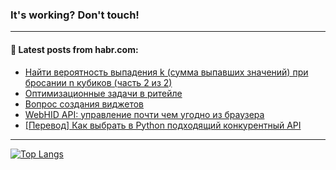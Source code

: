 ### It's working? Don't touch!

---
<!--
#### 🛠️ Technical stack:

![C++](https://img.shields.io/badge/C++-informational?logo=c%2B%2B&style=flat&logoColor=white&color=9C033A)
![Java](https://img.shields.io/badge/Java-informational?logo=java&style=flat&logoColor=white&color=007396)
![Kotlin](https://img.shields.io/badge/Kotlin-informational?logo=Kotlin&style=flat&logoColor=white&color=0095D5)
![JS](https://img.shields.io/badge/JS-informational?logo=javaScript&style=flat&logoColor=black&color=F7Df1E) <br>
![HTML5](https://img.shields.io/badge/HTML5-informational?logo=html5&style=flat&logoColor=white&color=E34F26)
![CSS3](https://img.shields.io/badge/CSS3-informational?logo=css3&style=flat&logoColor=white&color=157286)
![Sass](https://img.shields.io/badge/Saas-informational?logo=sass&style=flat&logoColor=white&color=hotpink)
![PHP](https://img.shields.io/badge/PHP-informational?logo=php&style=flat&logoColor=white&color=777BB4) <br>
![WebPAck](https://img.shields.io/badge/WebPack-informational?logo=webPack&style=flat&logoColor=white&color=FF6F00)
![Bootstrap](https://img.shields.io/badge/Bootstrap-informational?logo=Bootstrap&style=flat&logoColor=white&color=7952B3)
![MySQL](https://img.shields.io/badge/MySQL-informational?logo=MySQL&style=flat&logoColor=white&color=00f) <br>
![NodeJS](https://img.shields.io/badge/NodeJS-informational?logo=node.js&style=flat&logoColor=white&color=43853D)
![Spring](https://img.shields.io/badge/Spring-informational?logo=Spring&style=flat&logoColor=white&color=0A9EDC)
![Angular](https://img.shields.io/badge/Vue-informational?logo=vue.js&style=flat&logoColor=white&color=red)
![Git](https://img.shields.io/badge/Git-informational?logo=git&style=flat&logoColor=white&color=darkorange)

___
-->

#### 💬 Latest posts from habr.com:

<!-- BLOG-POST-LIST:START -->
- [Найти вероятность выпадения k &lpar;сумма выпавших значений&rpar; при бросании n кубиков &lpar;часть 2 из 2&rpar;](https://habr.com/ru/post/685552/?utm_source=habrahabr&utm_medium=rss&utm_campaign=685552)
- [Оптимизационные задачи в ритейле](https://habr.com/ru/post/685590/?utm_source=habrahabr&utm_medium=rss&utm_campaign=685590)
- [Вопрос создания виджетов](https://habr.com/ru/post/683202/?utm_source=habrahabr&utm_medium=rss&utm_campaign=683202)
- [WebHID API: управление почти чем угодно из браузера](https://habr.com/ru/post/685534/?utm_source=habrahabr&utm_medium=rss&utm_campaign=685534)
- [[Перевод] Как выбрать в Python подходящий конкурентный API](https://habr.com/ru/post/685682/?utm_source=habrahabr&utm_medium=rss&utm_campaign=685682)
<!-- BLOG-POST-LIST:END -->

---

[![Top Langs](https://github-readme-stats.vercel.app/api/top-langs/?username=zloylis&layout=compact&hide_border=true&theme=dracula)](https://github.com/zloylis)
